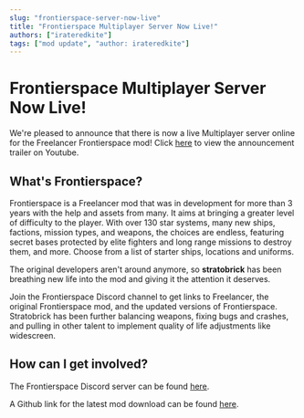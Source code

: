 ```yaml
---
slug: "frontierspace-server-now-live"
title: "Frontierspace Multiplayer Server Now Live!"
authors: ["irateredkite"]
tags: ["mod update", "author: irateredkite"]
---
```


# Frontierspace Multiplayer Server Now Live!

We're pleased to announce that there is now a live Multiplayer server online for the Freelancer Frontierspace mod! Click [here](https://www.youtube.com/watch?v=iGqXK79KsBo) to view the announcement trailer on Youtube.

## What's Frontierspace?

Frontierspace is a Freelancer mod that was in development for more than 3 years with the help and assets from many. It aims at bringing a greater level of difficulty to the player. With over 130 star systems, many new ships, factions, mission types, and weapons, the choices are endless, featuring secret bases protected by elite fighters and long range missions to destroy them, and more. Choose from a list of starter ships, locations and uniforms.

The original developers aren't around anymore, so **stratobrick** has been breathing new life into the mod and giving it the attention it deserves. 

Join the Frontierspace Discord channel to get links to Freelancer, the original Frontierspace mod, and the updated versions of Frontierspace. Stratobrick has been further balancing weapons, fixing bugs and crashes, and pulling in other talent to implement quality of life adjustments like widescreen.

## How can I get involved?

The Frontierspace Discord server can be found [here](https://discord.gg/rEp85wbB4x).

A Github link for the latest mod download can be found [here](https://github.com/stratobrick/Frontierspace-1.75.4).
